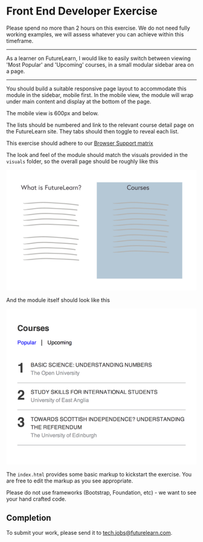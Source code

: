 Front End Developer Exercise
============================

Please spend no more than 2 hours on this exercise. We do not need fully working examples, we will assess whatever you can achieve within this timeframe.

* * *

As a learner on FutureLearn, I would like to easily switch between viewing 'Most Popular' and 'Upcoming' courses, in a small modular sidebar area on a page.

* * *

You should build a suitable responsive page layout to accommodate this module in the sidebar, mobile first. In the mobile view, the module will wrap under main content and display at the bottom of the page.

The mobile view is 600px and below.

The lists should be numbered and link to the relevant course detail page on the FutureLearn site. They tabs should then toggle to reveal each list.

This exercise should adhere to our [Browser Support matrix](https://about.futurelearn.com/browser-support/)

The look and feel of the module should match the visuals provided in the `visuals` folder, so the overall page should be roughly like this

![Rough page layout](./visuals/template_overview.jpg)

And the module itself should look like this

![Mock up of the sidebar module](./visuals/module_overview.jpg)

The `index.html` provides some basic markup to kickstart the exercise. You are free to edit the markup as you see appropriate.

Please do not use frameworks (Bootstrap, Foundation, etc) - we want to see your hand crafted code.


Completion
---------------
To submit your work, please send it to <tech.jobs@futurelearn.com>.


